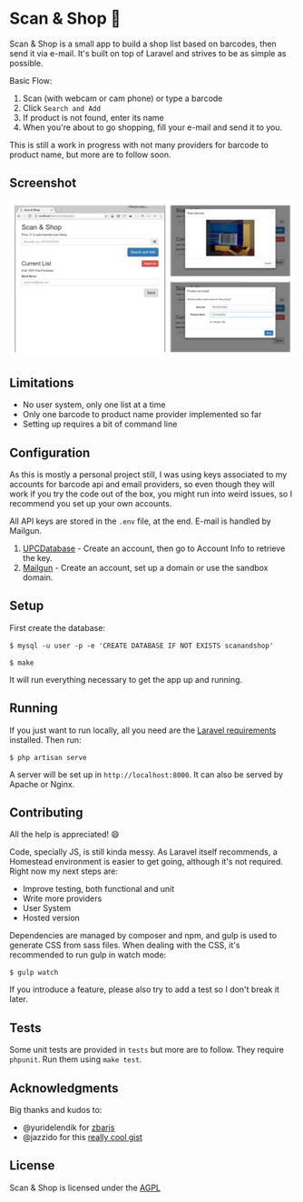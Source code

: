# Scan & Shop :memo:

Scan & Shop is a small app to build a shop list based on barcodes, then send it via e-mail. It's built on top of Laravel and strives to be as simple as possible.

Basic Flow:
1. Scan (with webcam or cam phone) or type a barcode
1. Click `Search and Add`
1. If product is not found, enter its name
1. When you're about to go shopping, fill your e-mail and send it to you.

This is still a work in progress with not many providers for barcode to
 product name, but more are to follow soon.

## Screenshot

![Screeshot](./collagescanshop.jpg)

## Limitations

- No user system, only one list at a time
- Only one barcode to product name provider implemented so far
- Setting up requires a bit of command line

## Configuration

As this is mostly a personal project still, I was using keys associated to my
 accounts for barcode api and email providers, so even though they will work
 if you try the code out of the box, you might run into weird issues, so I recommend you set up your own accounts.

All API keys are stored in the `.env` file, at the end. E-mail is handled by
 Mailgun.

1. [UPCDatabase](https://www.upcdatabase.com/xmlrpc.asp) - Create an account, then go to Account Info to retrieve the key.
1. [Mailgun](https://mailgun.com) - Create an account, set up a domain or use the sandbox domain.

## Setup

First create the database:
```
$ mysql -u user -p -e 'CREATE DATABASE IF NOT EXISTS scanandshop'
```

```
$ make
```

It will run everything necessary to get the app up and running.

## Running

If you just want to run locally, all you need are the [Laravel requirements](https://laravel.com/docs/5.3/installation#server-requirements) installed. Then run:

```
$ php artisan serve
```

A server will be set up in `http://localhost:8000`. It can also be served by
 Apache or Nginx.

## Contributing

All the help is appreciated! :smile:

Code, specially JS, is still kinda messy. As Laravel itself recommends, a
Homestead environment is easier to get going, although it's not required. Right now my next steps are:

- Improve testing, both functional and unit
- Write more providers
- User System
- Hosted version

Dependencies are managed by composer and npm, and gulp is used to generate CSS from sass files. When dealing with the CSS, it's recommended to run gulp in watch mode:

```
$ gulp watch
```

If you introduce a feature, please also try to add a test so I don't break it later.

## Tests

Some unit tests are provided in `tests` but more are to follow. They require `phpunit`. Run them using `make test`.

## Acknowledgments

Big thanks and kudos to:

- @yuridelendik for [zbarjs](https://github.com/yurydelendik/zbarjs)
- @jazzido for this [really cool gist](https://gist.github.com/jazzido/9435670)

## License

Scan & Shop is licensed under the [AGPL](https://www.gnu.org/licenses/agpl-3.0.html)
